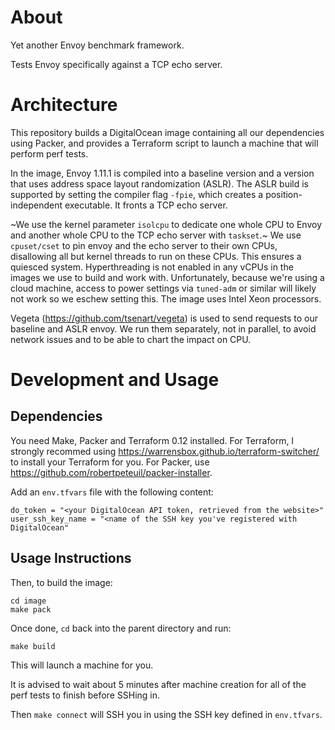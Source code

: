 # About

Yet another Envoy benchmark framework.

Tests Envoy specifically against a TCP echo server.

# Architecture

This repository builds a DigitalOcean image containing all our dependencies using Packer, and provides a Terraform script to launch a machine that will perform perf tests.

In the image, Envoy 1.11.1 is compiled into a baseline version and a version that uses address space layout randomization (ASLR). The ASLR build is supported by setting the compiler flag `-fpie`, which creates a position-independent executable. It fronts a TCP echo server.

~We use the kernel parameter `isolcpu` to dedicate one whole CPU to Envoy and another whole CPU to the TCP echo server with `taskset`.~ We use `cpuset/cset` to pin envoy and the echo server to their own CPUs, disallowing all but kernel threads to run on these CPUs. This ensures a quiesced system. Hyperthreading is not enabled in any vCPUs in the images we use to build and work with. Unfortunately, because we're using a cloud machine, access to power settings via `tuned-adm` or similar will likely not work so we eschew setting this.  The image uses Intel Xeon processors.

Vegeta (https://github.com/tsenart/vegeta) is used to send requests to our baseline and ASLR envoy. We run them separately, not in parallel, to avoid network issues and to be able to chart the impact on CPU.

# Development and Usage

## Dependencies

You need Make, Packer and Terraform 0.12 installed. For Terraform, I strongly recommed using https://warrensbox.github.io/terraform-switcher/ to install your Terraform for you. For Packer, use https://github.com/robertpeteuil/packer-installer.

Add an `env.tfvars` file with the following content:

```
do_token = "<your DigitalOcean API token, retrieved from the website>"
user_ssh_key_name = "<name of the SSH key you've registered with DigitalOcean"
```

## Usage Instructions
Then, to build the image:

```
cd image
make pack
```

Once done, `cd` back into the parent directory and run:

```
make build
```

This will launch a machine for you. 

It is advised to wait about 5 minutes after machine creation for all of the perf tests to finish before SSHing in. 

Then `make connect` will SSH you in using the SSH key defined in `env.tfvars`. 
